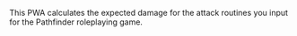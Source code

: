 This PWA calculates the expected damage for the attack routines you input for the Pathfinder roleplaying game.
